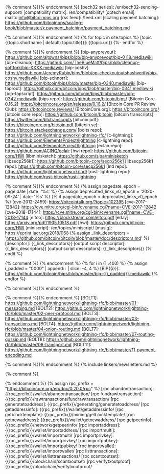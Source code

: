{% comment %}<!-- internal site links, alphabetical order -->{% endcomment %}
[bech32 series]: /en/bech32-sending-support/
[compatibility matrix]: /en/compatibility/
[optech email]: mailto:info@bitcoinops.org
[rss feed]: /feed.xml
[scaling payment batching]: https://github.com/bitcoinops/scaling-book/blob/master/x.payment_batching/payment_batching.md

{% comment %}<!-- links for topics -->{% endcomment %}
{% for topic in site.topics %}
  [topic {{topic.shortname | default: topic.title}}]: {{topic.url}}
{%- endfor %}

{% comment %}<!-- reused (or likely to be reused) external links, alphabetical order -->{% endcomment %}
[bip-anyprevout]: https://github.com/ajtowns/bips/blob/bip-anyprevout/bip-0118.mediawiki
[bip-cleanup]: https://github.com/TheBlueMatt/bips/blob/cleanup-softfork/bip-XXXX.mediawiki
[bip-coshv]: https://github.com/JeremyRubin/bips/blob/op-checkoutputshashverify/bip-coshv.mediawiki
[bip-schnorr]: https://github.com/bitcoin/bips/blob/master/bip-0340.mediawiki
[bip-taproot]: https://github.com/bitcoin/bips/blob/master/bip-0341.mediawiki
[bip-tapscript]: https://github.com/bitcoin/bips/blob/master/bip-0342.mediawiki
[bips repo]: https://github.com/bitcoin/bips/
[Bitcoin Core 0.16.2]: https://bitcoincore.org/en/releases/0.16.2/
[Bitcoin Core PR Review Club]: https://bitcoincore.reviews/
[BitcoinCore.org]: https://bitcoincore.org/
[bitcoin core repo]: https://github.com/bitcoin/bitcoin
[bitcoin transcripts]: https://twitter.com/btctranscripts
[bitcoin.pdf]: https://bitcoincore.org/bitcoin.pdf
[bitcoin.se]: https://bitcoin.stackexchange.com/
[bolts repo]: https://github.com/lightningnetwork/lightning-rfc/
[c-lightning]: https://github.com/ElementsProject/lightning
[c-lightning repo]: https://github.com/ElementsProject/lightning
[eclair repo]: https://github.com/ACINQ/eclair
[hwi repo]: https://github.com/bitcoin-core/HWI
[libminisketch]: https://github.com/sipa/minisketch
[libsecp256k1]: https://github.com/bitcoin-core/secp256k1
[libsecp256k1 repo]: https://github.com/bitcoin-core/secp256k1
[lnd repo]: https://github.com/lightningnetwork/lnd/
[rust-lightning repo]: https://github.com/rust-bitcoin/rust-lightning

{% comment %}<!-- deprecated links; don't use these any more -->{% endcomment %}
{% assign pagedate_epoch = page.date | date: '%s' %}
{% assign deprecated_links_v0_epoch = '2020-09-24' | date: '%s' %}
{% if pagedate_epoch < deprecated_links_v0_epoch %}
[cve-2012-2459]: https://bitcointalk.org/?topic=102395
[cve-2017-12842]: https://cve.mitre.org/cgi-bin/cvename.cgi?name=CVE-2017-12842
[cve-2018-17144]: https://cve.mitre.org/cgi-bin/cvename.cgi?name=CVE-2018-17144
[eltoo]: https://blockstream.com/eltoo.pdf
[erlay]: https://arxiv.org/pdf/1905.10518.pdf
[hwi]: https://github.com/bitcoin-core/HWI
[miniscript]: /en/topics/miniscript/
[musig]: https://eprint.iacr.org/2018/068
{% assign _link_descriptors = 'https://github.com/bitcoin/bitcoin/blob/master/doc/descriptors.md' %}
[descriptor]: {{_link_descriptors}}
[output script descriptor]: {{_link_descriptors}}
[output script descriptors]: {{_link_descriptors}}
{% endif %}

{% comment %}<!-- BIPs in order lowest to highest
Note: as of 2019-02-24/Jekyll 3.8.3, this is currently inefficient as
the loop is run each time this file is included (but it still only adds
about 1 second of compile time to the whole site).  However, Jekyll 4.0
is expected to cache rendered includes so that, if none of the variables
in the included file is redefined, the cached file will be used, so the
loop will only be run once no matter how many times this file is
included in documents.  See https://github.com/jekyll/jekyll/pull/7108
for details --> {% endcomment %}
{% for i in (1..400) %}
{% assign i_padded = "0000" | append: i | slice: -4, 4 %}
[BIP{{i}}]: https://github.com/bitcoin/bips/blob/master/bip-{{i_padded}}.mediawiki
{% endfor %}

{% comment %}<!-- Later link definitions supersede earlier definitions.
When more recent information about a BIP is available not in the regular
place, put links here. -->{% endcomment %}

{% comment %}<!-- BOLTs in order lowest to highest -->{% endcomment %}
[BOLT1]: https://github.com/lightningnetwork/lightning-rfc/blob/master/01-messaging.md
[BOLT2]: https://github.com/lightningnetwork/lightning-rfc/blob/master/02-peer-protocol.md
[BOLT3]: https://github.com/lightningnetwork/lightning-rfc/blob/master/03-transactions.md
[BOLT4]: https://github.com/lightningnetwork/lightning-rfc/blob/master/04-onion-routing.md
[BOLT7]: https://github.com/lightningnetwork/lightning-rfc/blob/master/07-routing-gossip.md
[BOLT8]: https://github.com/lightningnetwork/lightning-rfc/blob/master/08-transport.md
[BOLT11]: https://github.com/lightningnetwork/lightning-rfc/blob/master/11-payment-encoding.md

{% comment %}<!-- links old newsletters -->{% endcomment %}
{% include linkers/newsletters.md %}

{% comment %}
<!--REQUIRES PERIODIC UPDATE: update rpc_version below to latest
version of BitcoinCore.org's RPC docs-->
{% endcomment %}
{% assign rpc_prefix = "https://bitcoincore.org/en/doc/0.20.0/rpc" %}
[rpc abandontransaction]: {{rpc_prefix}}/wallet/abandontransaction/
[rpc fundrawtransaction]: {{rpc_prefix}}/rawtransactions/fundrawtransaction/
[rpc generatetoaddress]: {{rpc_prefix}}/generating/generatetoaddress/
[rpc getaddressinfo]: {{rpc_prefix}}/wallet/getaddressinfo/
[rpc getblocktemplate]: {{rpc_prefix}}/mining/getblocktemplate/
[rpc getnewaddress]: {{rpc_prefix}}/wallet/getnewaddress/
[rpc getpeerinfo]: {{rpc_prefix}}/network/getpeerinfo/
[rpc importaddress]:   {{rpc_prefix}}/wallet/importaddress/
[rpc importmulti]:   {{rpc_prefix}}/wallet/importmulti/
[rpc importprivkey]:   {{rpc_prefix}}/wallet/importprivkey/
[rpc importpubkey]:   {{rpc_prefix}}/wallet/importpubkey/
[rpc importwallet]:   {{rpc_prefix}}/wallet/importwallet/
[rpc listtransactions]: {{rpc_prefix}}/wallet/listtransactions/
[rpc scantxoutset]:   {{rpc_prefix}}/blockchain/scantxoutset/
[rpc verifytxoutproof]:   {{rpc_prefix}}/blockchain/verifytxoutproof/
